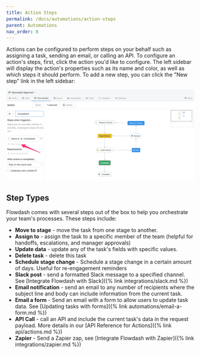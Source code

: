 ```yaml
---
title: Action Steps
permalink: /docs/automations/action-steps
parent: Automations
nav_order: 0
---
```

Actions can be configured to perform steps on your behalf such as assigning a task, sending an email, or calling an API.
To configure an action's steps, first, click the action you'd like to configure. The left sidebar will display the
action's properties such as its name and color, as well as which steps it should perform. To add a new step, you can
click the "New step" link in the left sidebar:

![](/assets/images/2e4a6e6-new-step.png)

## Step Types

Flowdash comes with several steps out of the box to help you orchestrate your team's processes. These steps include:

* **Move to stage** - move the task from one stage to another.
* **Assign to** - assign the task to a specific member of the team (helpful for handoffs, escalations, and manager
  approvals)
* **Update data** - update any of the task's fields with specific values.
* **Delete task** - delete this task
* **Schedule stage change** - Schedule a stage change in a certain amount of days. Useful for re-engagement reminders
* **Slack post** - send a formatted Slack message to a specified channel.
  See [Integrate Flowdash with Slack]({% link integrations/slack.md %})
* **Email notification** - send an email to any number of recipients where the subject line and body can include
  information from the current task.
* **Email a form** - Send an email with a form to allow users to update task data.
  See [Updating tasks with forms]({% link automations/email-a-form.md %})
* **API Call** - call an API and include the current task's data in the request payload. More details in
  our [API Reference for Actions]({% link api/actions.md %})
* **Zapier** - Send a Zapier zap, see [Integrate Flowdash with Zapier]({% link integrations/zapier.md %})
